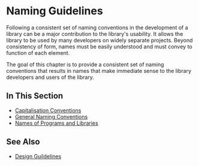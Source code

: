 # Naming Guidelines

Following a consistent set of naming conventions in the development of a library can be a major contribution to the
library's usability. It allows the library to be used by many developers on widely separate projects. Beyond consistency
 of form, names must be easily understood and must convey to function of each element.

The goal of this chapter is to provide a consistent set of naming conventions that results in names that make immediate
sense to the library developers and users of the library.

## In This Section
* [Capitalisation Conventions](capitalisation_conventions.md)
* [General Naming Conventions](general_naming_conventions.md)
* [Names of Programs and Libraries](names_of_programs_and_libraries.md)

## See Also
* [Design Guildelines](design_guidelines.md)